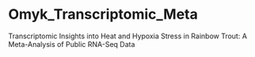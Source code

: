 # Omyk_Transcriptomic_Meta
Transcriptomic Insights into Heat and Hypoxia Stress in Rainbow Trout: A Meta-Analysis of Public RNA-Seq Data
